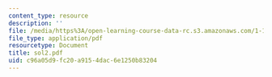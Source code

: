 ```yaml
---
content_type: resource
description: ''
file: /media/https%3A/open-learning-course-data-rc.s3.amazonaws.com/1-124j-foundations-of-software-engineering-fall-2000/c96a05d9fc20a9154dac6e1250b83204_sol2.pdf
file_type: application/pdf
resourcetype: Document
title: sol2.pdf
uid: c96a05d9-fc20-a915-4dac-6e1250b83204
---
```

